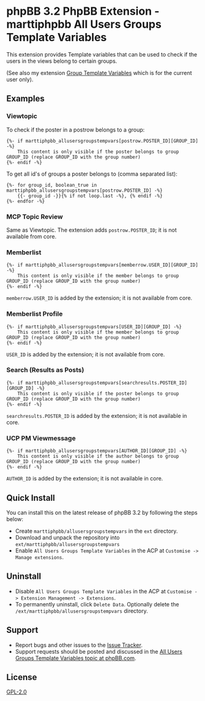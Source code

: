 # phpBB 3.2 PhpBB Extension - marttiphpbb All Users Groups Template Variables

This extension provides Template variables that can be used to check if the users in the views belong to certain groups.

(See also my extension [Group Template Variables](https://github.com/marttiphpbb/phpbb-ext-grouptempvars) which is for the current user only).

## Examples

### Viewtopic

To check if the poster in a postrow belongs to a group:

    {%- if marttiphpbb_allusersgroupstempvars[postrow.POSTER_ID][GROUP_ID] -%}
        This content is only visible if the poster belongs to group GROUP_ID (replace GROUP_ID with the group number)
    {%- endif -%}

To get all id's of groups a poster belongs to (comma separated list):

    {%- for group_id, boolean_true in marttiphpbb_allusersgroupstempvars[postrow.POSTER_ID] -%}
        {{- group_id -}}{% if not loop.last -%}, {% endif -%}
    {%- endfor -%}

### MCP Topic Review

Same as Viewtopic. The extension adds `postrow.POSTER_ID`; it is not available from core.

### Memberlist

    {%- if marttiphpbb_allusersgroupstempvars[memberrow.USER_ID][GROUP_ID] -%}
        This content is only visible if the member belongs to group GROUP_ID (replace GROUP_ID with the group number)
    {%- endif -%}

`memberrow.USER_ID` is added by the extension; it is not available from core.

### Memberlist Profile

    {%- if marttiphpbb_allusersgroupstempvars[USER_ID][GROUP_ID] -%}
        This content is only visible if the member belongs to group GROUP_ID (replace GROUP_ID with the group number)
    {%- endif -%}

`USER_ID` is added by the extension; it is not available from core.

### Search (Results as Posts)

    {%- if marttiphpbb_allusersgroupstempvars[searchresults.POSTER_ID][GROUP_ID] -%}
        This content is only visible if the poster belongs to group GROUP_ID (replace GROUP_ID with the group number)
    {%- endif -%}

`searchresults.POSTER_ID` is added by the extension; it is not available in core.

### UCP PM Viewmessage

    {%- if marttiphpbb_allusersgroupstempvars[AUTHOR_ID][GROUP_ID] -%}
        This content is only visible if the author belongs to group GROUP_ID (replace GROUP_ID with the group number)
    {%- endif -%}

`AUTHOR_ID` is added by the extension; it is not available in core.

## Quick Install

You can install this on the latest release of phpBB 3.2 by following the steps below:

* Create `marttiphpbb/allusersgroupstempvars` in the `ext` directory.
* Download and unpack the repository into `ext/marttiphpbb/allusersgroupstempvars`
* Enable `All Users Groups Template Variables` in the ACP at `Customise -> Manage extensions`.

## Uninstall

* Disable `All Users Groups Template Variables` in the ACP at `Customise -> Extension Management -> Extensions`.
* To permanently uninstall, click `Delete Data`.  Optionally delete the `/ext/marttiphpbb/allusersgroupstempvars` directory.

## Support

* Report bugs and other issues to the [Issue Tracker](https://github.com/marttiphpbb/phpbb-ext-allusersgroupstempvars/issues).
* Support requests should be posted and discussed in the [All Users Groups Template Variables topic at phpBB.com](https://www.phpbb.com/community/viewtopic.php?f=456&t=2469981).

## License

[GPL-2.0](license.txt)
